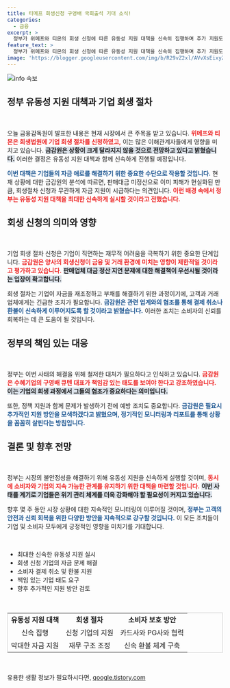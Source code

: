 ```yaml
---
title: 티메프 회생신청 구영배 국회출석 기대 소식!
categories:
  - 금융
excerpt: >
  정부가 위메프와 티몬의 회생 신청에 따른 유동성 지원 대책을 신속히 집행하며 추가 지원도 검토하겠다고 밝혔습니다. 소비자 보호를 위한 협의도 이어질 예정입니다. 이 사태의 향후 전개는? 클릭하여 더 알아보세요!
feature_text: >
  정부가 위메프와 티몬의 회생 신청에 따른 유동성 지원 대책을 신속히 집행하며 추가 지원도 검토하겠다고 밝혔습니다. 소비자 보호를 위한 협의도 이어질 예정입니다. 이 사태의 향후 전개는? 클릭하여 더 알아보세요!
image: 'https://blogger.googleusercontent.com/img/b/R29vZ2xl/AVvXsEixyZcFfHzMRdzZMjFBmAUKJYCLCGyLL1o632UiGVXcaFdKo_bkvkuCioo0uUKlGfBVcT3P84aROyZIXSBEx3Aw5nCQ3pTgDom1WDC4m8eifvWiAmWEEVb4x6G_l8C0QH225ldMjyaFvpxGEBGNO37VmDTDMHGhJPq73UglMfDca1-0aw/s1600/blogspot.png'
---
```


<p><img src="https://blogger.googleusercontent.com/img/b/R29vZ2xl/AVvXsEixyZcFfHzMRdzZMjFBmAUKJYCLCGyLL1o632UiGVXcaFdKo_bkvkuCioo0uUKlGfBVcT3P84aROyZIXSBEx3Aw5nCQ3pTgDom1WDC4m8eifvWiAmWEEVb4x6G_l8C0QH225ldMjyaFvpxGEBGNO37VmDTDMHGhJPq73UglMfDca1-0aw/s1600/blogspot.png" alt="info 속보" /></p>

<h2 data-ke-size="size26">정부 유동성 지원 대책과 기업 회생 절차</h2>

<p data-ke-size="size16">&nbsp;</p>

<p>오늘 금융감독원이 발표한 내용은 현재 시장에서 큰 주목을 받고 있습니다. <b><span style="color: #ee2323;">위메프와 티몬은 회생법원에 기업 회생 절차를 신청하였고,</span></b> 이는 많은 이해관계자들에게 영향을 미치고 있습니다. <b><span style="background-color: #21538527;">금감원은 상황이 크게 달라지지 않을 것으로 전망하고 있다고 밝혔습니다.</span></b> 이러한 결정은 유동성 지원 대책과 함께 신속하게 진행될 예정입니다.</p>

<p><b><span style="color: #1a5490;">이번 대책은 기업들의 자금 애로를 해결하기 위한 중요한 수단으로 작용할 것입니다.</span></b> 현재 상황에 대한 금감원의 분석에 따르면, 판매대금 미정산으로 이미 피해가 현실화된 만큼, 회생절차 신청과 무관하게 자금 지원이 시급하다는 의견입니다. <b><span style="color: #ee2323;">이런 배경 속에서 정부는 유동성 지원 대책을 최대한 신속하게 실시할 것이라고 전했습니다.</span></b></p>

<h2 data-ke-size="size26">회생 신청의 의미와 영향</h2>

<p data-ke-size="size16">&nbsp;</p>

<p>기업 회생 절차 신청은 기업이 직면하는 재무적 어려움을 극복하기 위한 중요한 단계입니다. <b><span style="color: #ee2323;">금감원은 양사의 회생신청이 금융 및 거래 환경에 미치는 영향이 제한적일 것이라고 평가하고 있습니다.</span></b> <b><span style="background-color: #21538527;">판매업체 대금 정산 지연 문제에 대한 해결책이 우선시될 것이라는 입장이 확고합니다.</span></b></p>

<p>회생 절차는 기업이 자금을 재조정하고 부채를 해결하기 위한 과정이기에, 고객과 거래업체에게는 긴급한 조치가 필요합니다. <b><span style="color: #1a5490;">금감원은 관련 업계와의 협조를 통해 결제 취소나 환불이 신속하게 이루어지도록 할 것이라고 밝혔습니다.</span></b> 이러한 조치는 소비자의 신뢰를 회복하는 데 큰 도움이 될 것입니다.</p>

<h2 data-ke-size="size26">정부의 책임 있는 대응</h2>

<p data-ke-size="size16">&nbsp;</p>

<p>정부는 이번 사태의 해결을 위해 철저한 대처가 필요하다고 인식하고 있습니다. <b><span style="color: #ee2323;">금감원은 수혜기업의 구영배 큐텐 대표가 책임감 있는 태도를 보여야 한다고 강조하였습니다.</span></b> <b><span style="background-color: #21538527;">이는 기업의 회생 과정에서 그들의 협조가 중요하다는 의미입니다.</span></b></p>

<p>또한, 정책 지원과 함께 문제가 발생하기 전에 예방 조치도 중요합니다. <b><span style="color: #1a5490;">금감원은 필요시 추가적인 지원 방안을 모색하겠다고 밝혔으며, 정기적인 모니터링과 리포트를 통해 상황을 꼼꼼히 살핀다는 방침입니다.</span></b></p>

<h2 data-ke-size="size26">결론 및 향후 전망</h2>

<p data-ke-size="size16">&nbsp;</p>

<p>정부는 시장의 불안정성을 해결하기 위해 유동성 지원을 신속하게 실행할 것이며, <b><span style="color: #ee2323;">동시에 소비자와 기업의 지속 가능한 관계를 유지하기 위한 대책을 마련할 것입니다.</span></b> <b><span style="background-color: #21538527;">이번 사태를 계기로 기업들은 위기 관리 체계를 더욱 강화해야 할 필요성이 커지고 있습니다.</span></b></p>

<p>향후 몇 주 동안 시장 상황에 대한 지속적인 모니터링이 이루어질 것이며, <b><span style="color: #1a5490;">정부는 고객의 안전과 신뢰 회복을 위한 다양한 방안을 지속적으로 강구할 것입니다.</span></b> 이 모든 조치들이 기업 및 소비자 모두에게 긍정적인 영향을 미치기를 기대합니다.</p>

<p data-ke-size="size16">&nbsp;</p>

<ul>
    <li>최대한 신속한 유동성 지원 실시</li>
    <li>회생 신청 기업의 자금 문제 해결</li>
    <li>소비자 결제 취소 및 환불 지원</li>
    <li>책임 있는 기업 태도 요구</li>
    <li>향후 추가적인 지원 방안 검토</li>
</ul>

<p data-ke-size="size16">&nbsp;</p>

<table style="width: 100%; border: 1px solid #ccc; border-collapse: collapse;">
    <tr>
        <td style="text-align: center; height: 17px;"><b>유동성 지원 대책</b></td>
        <td style="text-align: center; height: 17px;"><b>회생 절차</b></td>
        <td style="text-align: center; height: 17px;"><b>소비자 보호 방안</b></td>
    </tr>
    <tr>
        <td style="text-align: center; height: 17px;">신속 집행</td>
        <td style="text-align: center; height: 17px;">신청 기업의 지원</td>
        <td style="text-align: center; height: 17px;">카드사와 PG사와 협력</td>
    </tr>
    <tr>
        <td style="text-align: center; height: 17px;">막대한 자금 지원</td>
        <td style="text-align: center; height: 17px;">재무 구조 조정</td>
        <td style="text-align: center; height: 17px;">신속 환불 체계 구축</td>
    </tr>
</table>

<p data-ke-size="size16">&nbsp;</p>
유용한 생활 정보가 필요하시다면, <a href="https://qoogle.tistory.com" rel="dofollow">qoogle.tistory.com</a>


